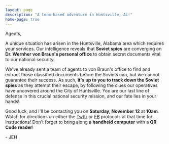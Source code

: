 ```yaml
---
layout: page
description: "A team-based adventure in Huntsville, AL!"
home-page: true
---
```


Agents,

A unique situation has arisen in the Huntsville, Alabama area which
requires your services. Our intelligence reveals that **Soviet spies**
are converging on **Dr. Wernher von Braun's personal office** to obtain
secret documents vital to our national security.

We've already sent a team of agents to von Braun's office to find and extract
those classified documents before the Soviets can, but we cannot
guarantee their success. As such, **it's up to you to track down the Soviet
spies** as they attempt their escape, by following the clues
our operatives have uncovered around the City of Huntsville. You are our
last line of defense in this crucial national security mission,
and our fate lies in your hands!

Good luck, and I'll be contacting you on
**Saturday, November 12** at **10am**. Watch for directions on either the
[Twttr](http://twitter.com/EscapePodGame) or
[FB](http://fb.com/EscapePodGame) protocols at that time for instructions!
Don't forget to bring along a
**handheld computer** with a **QR Code reader**!

\- JEH
